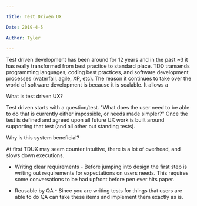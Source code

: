 ```yaml
---

Title: Test Driven UX

Date: 2019-4-5

Author: Tyler

---
```


Test driven development has been around for 12 years and in the past \~3 it has really transformed from best practice to standard place. TDD transends programming languages, coding best practices, and software development processes (waterfall, agile, XP, etc). The reason it continues to take over the world of software development is because it is scalable. It allows a

What is test driven UX?

Test driven starts with a question/test. "What does the user need to be able to do that is currently either impossible, or needs made simpler?" Once the test is defined and agreed upon all future UX work is built around supporting that test (and all other out standing tests).

Why is this system beneficial?

At first TDUX may seem counter intuitive, there is a lot of overhead, and slows down executions.

-   Writing clear requirements - Before jumping into design the first step is writing out requirements for expectations on users needs. This requires some conversations to be had upfront before pen ever hits paper.

-   Reusable by QA - Since you are writing tests for things that users are able to do QA can take these items and implement them exactly as is.